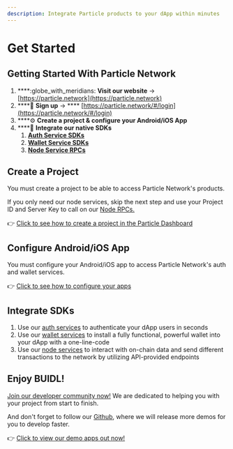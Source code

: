 ```yaml
---
description: Integrate Particle products to your dApp within minutes
---
```


# Get Started

## Getting Started With Particle Network

1. ****:globe\_with\_meridians: **Visit our website** -> [https://particle.network](https://particle.network)
2. ****:key: **Sign up** -> **** [https://particle.network/#/login](https://particle.network/#/login)
3. ****:gear: **Create a project & configure your Android/iOS App**
4. ****:tada: **Integrate our native SDKs**
   1. ****[**Auth Service SDKs**](auth-service/sdks/)****
   2. ****[**Wallet Service SDKs**](wallet-service/sdks/)****
   3. ****[**Node Service RPCs**](broken-reference)****

## **Create a Project**

You must create a project to be able to access Particle Network's products.

If you only need our node services, skip the next step and use your Project ID and Server Key to call on our [Node RPCs.](node-service/authentication.md)

👉 [Click to see how to create a project in the Particle Dashboard](dashboard/manage-projects.md)

## **Configure Android/iOS App**

You must configure your Android/iOS app to access Particle Network's auth and wallet services.

👉 [Click to see how to configure your apps](dashboard/manage-apps.md)

## Integrate SDKs

1. Use our [auth services](broken-reference) to authenticate your dApp users in seconds
2. Use our [wallet services](broken-reference) to install a fully functional, powerful wallet into your dApp with a one-line-code
3. Use our [node services](broken-reference) to interact with on-chain data and send different transactions to the network by utilizing API-provided endpoints

## **Enjoy BUIDL!**

[Join our developer community now!](https://discord.gg/qwysge6cgF) We are dedicated to helping you with your project from start to finish.

And don't forget to follow our [Github](https://github.com/Particle-Network), where we will release more demos for you to develop faster.

👉  [Click to view our demo apps out now!](resources/demo-applications/)

